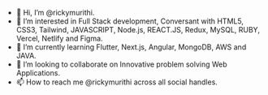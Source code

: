 - 👋 Hi, I’m @rickymurithi.
- 👀 I’m interested in Full Stack development, Conversant with HTML5, CSS3, Tailwind, JAVASCRIPT, Node.js, REACT.JS, Redux, MySQL, RUBY, Vercel, Netlify and Figma. 
- 🌱 I’m currently learning Flutter, Next.js, Angular, MongoDB, AWS and JAVA.
- 💞️ I’m looking to collaborate on Innovative problem solving Web Applications.
- 📫 How to reach me @rickymurithi across all social handles.

<!---
rickymurithi/rickymurithi is a ✨ special ✨ repository because its `README.md` (this file) appears on your GitHub profile.
You can click the Preview link to take a look at your changes.
--->
